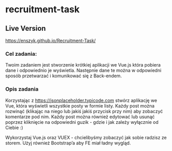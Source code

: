 # recruitment-task

## Live Version
https://enszyk.github.io/Recruitment-Task/

### Cel zadania: 
Twoim zadaniem jest stworzenie krótkiej aplikacji we Vue.js która pobiera dane i odpowiednio je wyświetla. Następnie dane te można w odpowiedni sposób przetwarzać i komunikować się z Back-endem.  

### Opis zadania

Korzystając z https://jsonplaceholder.typicode.com stwórz aplikację we Vue, która wyświetli wszystkie posty w formie listy. Każdy post można rozwinąć (klikając na niego lub jakiś jakiś przycisk przy nim) aby zobaczyć komentarze pod nim. Każdy post można również edytować lub usunąć poprzez kliknięcie na odpowiedni guzik - gdzie i jak zależy wyłącznie od Ciebie :) 

Wykorzystaj Vue.js oraz VUEX - chcielibyśmy zobaczyć jak sobie radzisz ze storem. Użyj również Bootstrap’a aby FE miał ładny wygląd. 
